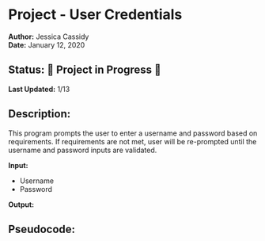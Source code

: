 # Project - User Credentials 
**Author:**     Jessica Cassidy\
**Date:**       January 12, 2020

## Status: 🚧 Project in Progress 🚧
**Last Updated:** 1/13

## Description: 
This program prompts the user to enter a username and password based on requirements. If requirements are not met, user will be re-prompted until the username and password inputs are validated. 

**Input:**
- Username
- Password

**Output:** 

## Pseudocode:
